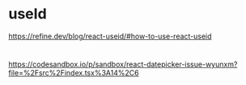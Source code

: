 # useId
https://refine.dev/blog/react-useid/#how-to-use-react-useid

#
https://codesandbox.io/p/sandbox/react-datepicker-issue-wyunxm?file=%2Fsrc%2Findex.tsx%3A14%2C6